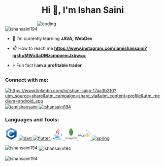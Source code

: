 <h1 align="center">Hi 👋, I'm Ishan Saini</h1>

<img align="right" alt="coding" width="400" src="https://github.com/ishansaini194/img/blob/main/WhatsApp%20Image%202024-07-27%20at%2012.03.47%20AM.jpeg?raw=true" >

<p align="left"> <img src="https://komarev.com/ghpvc/?username=ishansaini194&label=Profile%20views&color=0e75b6&style=flat" alt="ishansaini194" /> </p>

- 🌱 I’m currently learning **JAVA, WebDev**

- 📫 How to reach me **https://www.instagram.com/iamishansaini?igsh=MWx4aDMzcmpoemJxbw==**

- ⚡ Fun fact **I am a profitable trader**

<h3 align="left">Connect with me:</h3>
<p align="left">
<a href="https://linkedin.com/in/https://www.linkedin.com/in/ishan-saini-17aa3b310?utm_source=share&utm_campaign=share_via&utm_content=profile&utm_medium=android_app" target="blank"><img align="center" src="https://raw.githubusercontent.com/rahuldkjain/github-profile-readme-generator/master/src/images/icons/Social/linked-in-alt.svg" alt="https://www.linkedin.com/in/ishan-saini-17aa3b310?utm_source=share&utm_campaign=share_via&utm_content=profile&utm_medium=android_app" height="30" width="40" /></a>
<a href="https://instagram.com/iamishansaini" target="blank"><img align="center" src="https://raw.githubusercontent.com/rahuldkjain/github-profile-readme-generator/master/src/images/icons/Social/instagram.svg" alt="iamishansaini" height="30" width="40" /></a>
<a href="https://www.leetcode.com/ishansaini194" target="blank"><img align="center" src="https://raw.githubusercontent.com/rahuldkjain/github-profile-readme-generator/master/src/images/icons/Social/leet-code.svg" alt="ishansaini194" height="30" width="40" /></a>
</p>

<h3 align="left">Languages and Tools:</h3>
<p align="left"> <a href="https://www.cprogramming.com/" target="_blank" rel="noreferrer"> <img src="https://raw.githubusercontent.com/devicons/devicon/master/icons/c/c-original.svg" alt="c" width="40" height="40"/> </a> <a href="https://dart.dev" target="_blank" rel="noreferrer"> <img src="https://www.vectorlogo.zone/logos/dartlang/dartlang-icon.svg" alt="dart" width="40" height="40"/> </a> <a href="https://flutter.dev" target="_blank" rel="noreferrer"> <img src="https://www.vectorlogo.zone/logos/flutterio/flutterio-icon.svg" alt="flutter" width="40" height="40"/> </a> <a href="https://www.java.com" target="_blank" rel="noreferrer"> <img src="https://raw.githubusercontent.com/devicons/devicon/master/icons/java/java-original.svg" alt="java" width="40" height="40"/> </a> <a href="https://www.mongodb.com/" target="_blank" rel="noreferrer"> <img src="https://raw.githubusercontent.com/devicons/devicon/master/icons/mongodb/mongodb-original-wordmark.svg" alt="mongodb" width="40" height="40"/> </a> <a href="https://www.mysql.com/" target="_blank" rel="noreferrer"> <img src="https://raw.githubusercontent.com/devicons/devicon/master/icons/mysql/mysql-original-wordmark.svg" alt="mysql" width="40" height="40"/> </a> <a href="https://spring.io/" target="_blank" rel="noreferrer"> <img src="https://www.vectorlogo.zone/logos/springio/springio-icon.svg" alt="spring" width="40" height="40"/> </a> </p>

<p><img align="left" src="https://github-readme-stats.vercel.app/api/top-langs?username=ishansaini194&show_icons=true&locale=en&layout=compact" alt="ishansaini194" /></p>

<p>&nbsp;<img align="center" src="https://github-readme-stats.vercel.app/api?username=ishansaini194&show_icons=true&locale=en" alt="ishansaini194" /></p>

<p><img align="center" src="https://github-readme-streak-stats.herokuapp.com/?user=ishansaini194&" alt="ishansaini194" /></p>
